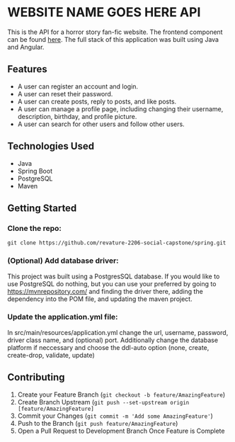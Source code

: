 <!-- TITLE -->
# WEBSITE NAME GOES HERE API
This is the API for a horror story fan-fic website. The frontend component can be found [here](https://github.com/revature-2206-social-capstone/angular). The full stack of this application was built using Java and Angular.

<!-- FEATURES -->
## Features
- A user can register an account and login.
- A user can reset their password.
- A user can create posts, reply to posts, and like posts.
- A user can manage a profile page, including changing their username, description, birthday, and profile picture.
- A user can search for other users and follow other users.

<!-- TECHNOLOGIES USED -->
## Technologies Used
- Java
- Spring Boot
- PostgreSQL
- Maven

<!-- GETTING STARTED -->
## Getting Started

<!-- getting started steps -->
### Clone the repo:
   ``` 
   git clone https://github.com/revature-2206-social-capstone/spring.git
   ```
### (Optional) Add database driver:
   
   This project was built using a PostgresSQL database. If you would like to use PostgreSQL do nothing, but you can use your preferred by going to https://mvnrepository.com/ and finding the driver there, adding the dependency into the POM file, and updating the maven project. 
   
### Update the application.yml file:
   
   In src/main/resources/application.yml change the url, username, password, driver class name, and (optional) port. Additionally change the database platform if neccessary and choose the ddl-auto option (none, create, create-drop, validate, update)
   

<!-- CONTRIBUTING -->
## Contributing

1. Create your Feature Branch (`git checkout -b feature/AmazingFeature`)
2. Create Branch Upstream (`git push --set-upstream origin [feature/AmazingFeature]`
3. Commit your Changes (`git commit -m 'Add some AmazingFeature'`)
3. Push to the Branch (`git push feature/AmazingFeature`)
4. Open a Pull Request to Development Branch Once Feature is Complete
